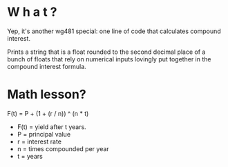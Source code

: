 # W h a t ?
Yep, it's another wg481 special: one line of code that calculates compound interest.

Prints a string that is a float rounded to the second decimal place of a bunch of floats that rely on numerical inputs lovingly put together in the compound interest formula.

# Math lesson?
F(t) = P + (1 + (r / n)) ^ (n * t)

* F(t) = yield after t years.
* P = principal value
* r = interest rate
* n = times compounded per year
* t = years
